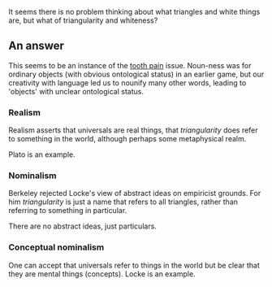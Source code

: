 

It seems there is no problem thinking about what triangles and white things are, but what of triangularity and whiteness?

## An answer

This seems to be an instance of the [tooth pain](/docs/phil/situations/toothpain.qmd) issue. Noun-ness was for ordinary objects (with obvious ontological status) in an earlier game, but our creativity with language led us to nounify many other words, leading to 'objects' with unclear ontological status.

### Realism

Realism asserts that universals are real things, that *triangularity* does refer to something in the world, although perhaps some metaphysical realm.

Plato is an example.

### Nominalism

Berkeley rejected Locke's view of abstract ideas on empiricist grounds. For him *triangularity* is just a name that refers to all triangles, rather than referring to something in particular.

There are no abstract ideas, just particulars.

### Conceptual nominalism

One can accept that universals refer to things in the world but be clear that they are mental things (concepts). Locke is an example.